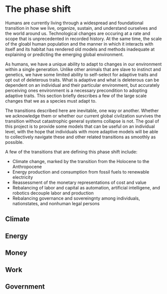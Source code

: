 # The phase shift

Humans are currently living through a widespread and foundational transition in how we live, organize, sustain, and understand ourselves and the world around us. Technological changes are occuring at a rate and scope that is unprecedented in recorded history. At the same time, the scale of the gloabl human population and the manner in which it interacts with itself and its habitat has rendered old models and methods inadequate at explaining or predicting the emerging global environment. 

As humans, we have a unique ability to adapt to changes in our environment within a single generation. Unlike other animals that are slave to instinct and genetics, we have some limited ability to self-select for adaptive traits and opt out of deleterous traits. What is adaptive and what is deleterous can be dependent on an individual and their particular environment, but accurately perceiving ones environment is a necessary precondition to adopting adaptive traits. This section briefly describes a few of the large scale changes that we as a species must adapt to. 

The transitions described here are inevitable, one way or another. Whether we acknowledge them or whether our current global civilzation survives the transition without catastrophic general systems collapse is not. The goal of this project is to provide some models that can be useful on an individual level, with the hope that individuals with more adaptive models will be able to collectively navigate these and other related transitions as smoothly as possible. 

A few of the transitions that are defining this phase shift include:
* Climate change, marked by the transition from the Holocene to the Anthropocene
* Energy production and consumption from fossil fuels to renewable electricity
* Reassessment of the monetary representations of cost and value
* Rebalancing of labor and capital as automation, artificial intelligene, and robotics decouple labor and production
* Rebalancing governance and sovereingnty among individuals, nationstates, and nonhuman legal persons

## Climate

## Energy

## Money

## Work

## Government


